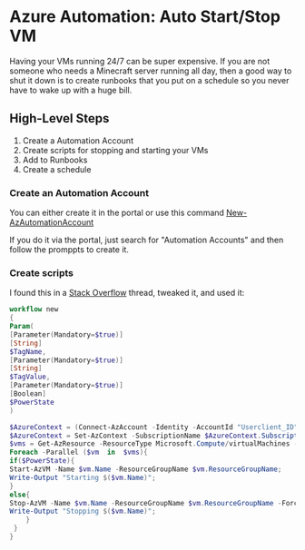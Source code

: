 # Azure Automation: Auto Start/Stop VM

Having your VMs running 24/7 can be super expensive.  If you are not someone who needs a Minecraft server running all day, then a good way to shut it down is to create runbooks that you put on a schedule so you never have to wake up with a huge bill.  

## High-Level Steps
1. Create a Automation Account
2. Create scripts for stopping and starting your VMs
3. Add to Runbooks 
4. Create a schedule 

### Create an Automation Account 

You can either create it in the portal or use this command [New-AzAutomationAccount](https://learn.microsoft.com/en-us/powershell/module/az.automation/new-azautomationaccount?view=azps-13.3.0)  

If you do it via the portal, just search for "Automation Accounts" and then follow the promppts to create it.  

### Create scripts 

I found this in a [Stack Overflow](https://stackoverflow.com/questions/76004466/start-stop-azvm-not-working-properly-with-automation) thread, tweaked it, and used it:

```powershell
workflow new
{
Param(
[Parameter(Mandatory=$true)]
[String]
$TagName,
[Parameter(Mandatory=$true)]
[String]
$TagValue,
[Parameter(Mandatory=$true)]
[Boolean]
$PowerState
)

$AzureContext = (Connect-AzAccount -Identity -AccountId "Userclient_ID").context
$AzureContext = Set-AzContext -SubscriptionName $AzureContext.Subscription -DefaultProfile $AzureContext
$vms = Get-AzResource -ResourceType Microsoft.Compute/virtualMachines -TagName $TagName -TagValue $TagValue
Foreach -Parallel ($vm  in  $vms){
if($PowerState){
Start-AzVM -Name $vm.Name -ResourceGroupName $vm.ResourceGroupName;
Write-Output "Starting $($vm.Name)";
}
else{
Stop-AzVM -Name $vm.Name -ResourceGroupName $vm.ResourceGroupName -Force;
Write-Output "Stopping $($vm.Name)";
    }
 }
}
```
